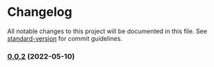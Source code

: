 # Changelog

All notable changes to this project will be documented in this file. See [standard-version](https://github.com/conventional-changelog/standard-version) for commit guidelines.

### [0.0.2](https://github.com/MediaComem/open-co2/compare/v0.2.0...v0.0.2) (2022-05-10)
